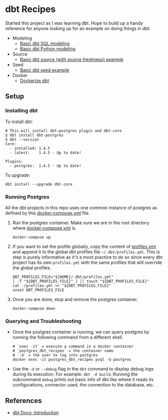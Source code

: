 # dbt Recipes

Started this project as I was learning dbt. Hope to build up a handy reference for anyone looking up for an example on doing things in dbt.

* Modeling
  * [Basic dbt SQL modeling](modeling/sql)
  * [Basic dbt Python modeling](modeling/python)
* Source
  * [Basic dbt source (with source freshness) example](source/basic)
* Seed
  * [Basic dbt seed example](seed/basic)
* Docker
  * [Dockerize dbt](docker)

## Setup

### Installing dbt

To install dbt:

```shell
# This will install dbt-postgres plugin and dbt-core
$ dbt install dbt-postgres
$ dbt --version
Core:
  - installed: 1.4.5
  - latest:    1.4.5 - Up to date!

Plugins:
  - postgres:  1.4.5 - Up to date!
```

To upgrade:

```shell
dbt install --upgrade dbt-core
```

### Running Postgres

All the dbt projects in this repo uses one common instance of postgres as defined by this [docker-compose.yml](docker-compose.yml) file.

1. Run the postgres container. Make sure we are in the root directory where [docker-compose.yml](docker-compose.yml) is.

   ```shell
   docker-compose up
   ```

1. If you want to set the profile globally, copy the content of [profiles.yml](modeling/sql/profiles.yml) and append it to the global dbt profiles file `~/.dbt/profiles.yml`. This is step is purely informative as it's a moot practice to do so since every dbt project has its own `profiles.yml` with the same profiles that will override the global profiles.  

   ```shell
   DBT_PROFILES_FILE="${HOME}/.dbt/profiles.yml"
   [ -f "${DBT_PROFILES_FILE}" ] || touch "${DBT_PROFILES_FILE}"
   cat ./profiles.yml >> "${DBT_PROFILES_FILE}"
   unset DBT_PROFILES_FILE  
   ```

1. Once you are done, stop and remove the postgres container.

   ```shell
   docker-compose down
   ```

### Querying and Troubleshooting

* Once the postgres container is running, we can query postgres by running the following command from a different shell.

   ```shell
   # `exec -it` = execute a command in a docker container
   # `postgres_dbt_recipes` = the container name 
   # `-U` = the user to log into postgres
   docker exec -it postgres_dbt_recipes psql -U postgres
   ```

* Use the `-d` or `--debug` flag in the `dbt` command to display debug logs during its execution. For example: `dbt -d build`. Running the subcommand `debug` prints out basic info of dbt like where it reads its configurations, connector used, the connection to the database, etc.

## References

* [dbt Docs: Introduction](https://docs.getdbt.com/docs/introduction)

